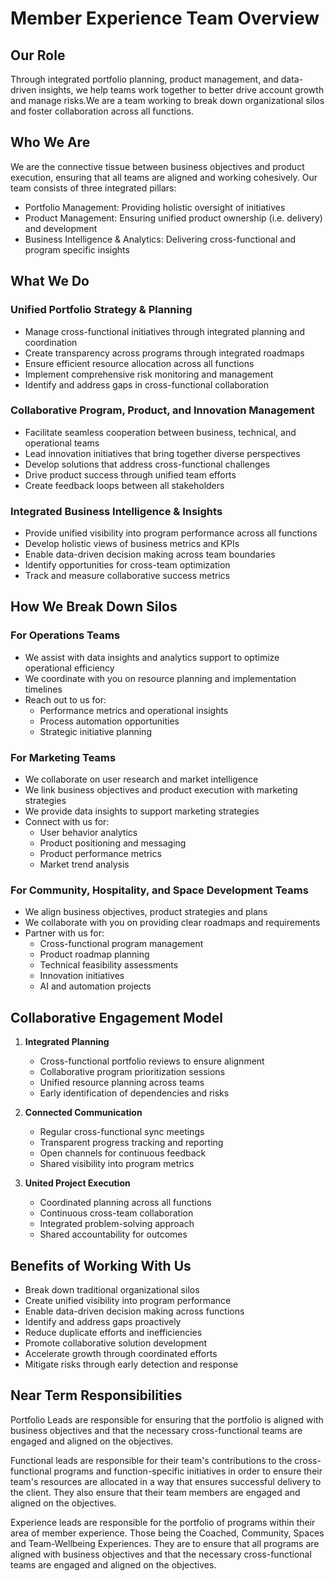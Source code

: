 # Member Experience Team Overview

## Our Role
Through integrated portfolio planning, product management, and data-driven insights, we help teams work together to better drive account growth and manage risks.We are a team working to break down organizational silos and foster collaboration across all functions. 

## Who We Are
We are the connective tissue between business objectives and product execution, ensuring that all teams are aligned and working cohesively. Our team consists of three integrated pillars:
- Portfolio Management: Providing holistic oversight of initiatives
- Product Management: Ensuring unified product ownership (i.e. delivery) and development
- Business Intelligence & Analytics: Delivering cross-functional and program specific insights

## What We Do

### Unified Portfolio Strategy & Planning
- Manage cross-functional initiatives through integrated planning and coordination
- Create transparency across programs through integrated roadmaps
- Ensure efficient resource allocation across all functions
- Implement comprehensive risk monitoring and management
- Identify and address gaps in cross-functional collaboration

### Collaborative Program, Product, and Innovation Management
- Facilitate seamless cooperation between business, technical, and operational teams
- Lead innovation initiatives that bring together diverse perspectives
- Develop solutions that address cross-functional challenges
- Drive product success through unified team efforts
- Create feedback loops between all stakeholders

### Integrated Business Intelligence & Insights
- Provide unified visibility into program performance across all functions
- Develop holistic views of business metrics and KPIs
- Enable data-driven decision making across team boundaries
- Identify opportunities for cross-team optimization
- Track and measure collaborative success metrics

## How We Break Down Silos

### For Operations Teams
- We assist with data insights and analytics support to optimize operational efficiency
- We coordinate with you on resource planning and implementation timelines
- Reach out to us for:
  - Performance metrics and operational insights
  - Process automation opportunities
  - Strategic initiative planning

### For Marketing Teams
- We collaborate on user research and market intelligence
- We link business objectives and product execution with marketing strategies
- We provide data insights to support marketing strategies
- Connect with us for:
  - User behavior analytics
  - Product positioning and messaging
  - Product performance metrics
  - Market trend analysis

### For Community, Hospitality, and Space Development Teams
- We align business objectives, product strategies and plans
- We collaborate with you on providing clear roadmaps and requirements
- Partner with us for:
  - Cross-functional program management 
  - Product roadmap planning
  - Technical feasibility assessments
  - Innovation initiatives
  - AI and automation projects

## Collaborative Engagement Model

1. **Integrated Planning**
   - Cross-functional portfolio reviews to ensure alignment
   - Collaborative program prioritization sessions
   - Unified resource planning across teams
   - Early identification of dependencies and risks

2. **Connected Communication**
   - Regular cross-functional sync meetings
   - Transparent progress tracking and reporting
   - Open channels for continuous feedback
   - Shared visibility into program metrics

3. **United Project Execution**
   - Coordinated planning across all functions
   - Continuous cross-team collaboration
   - Integrated problem-solving approach
   - Shared accountability for outcomes

## Benefits of Working With Us
- Break down traditional organizational silos
- Create unified visibility into program performance
- Enable data-driven decision making across functions
- Identify and address gaps proactively
- Reduce duplicate efforts and inefficiencies
- Promote collaborative solution development
- Accelerate growth through coordinated efforts
- Mitigate risks through early detection and response

## Near Term Responsibilities
Portfolio Leads are responsible for ensuring that the portfolio is aligned with business objectives and that the necessary cross-functional teams are engaged and aligned on the objectives.

Functional leads are responsible for their team's contributions to the cross-functional programs and function-specific initiatives in order to ensure their team's resources are allocated in a way that ensures successful delivery to the client. They also ensure that their team members are engaged and aligned on the objectives.

Experience leads are responsible for the portfolio of programs within their area of member experience. Those being the Coached, Community, Spaces and Team-Wellbeing Experiences. They are to ensure that all programs are aligned with business objectives and that the necessary cross-functional teams are engaged and aligned on the objectives.
